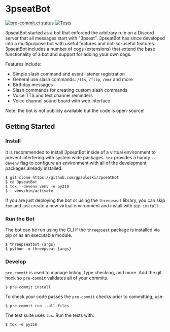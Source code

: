 # 3pseatBot

[![pre-commit.ci status](https://results.pre-commit.ci/badge/github/gpauloski/3pseatBot/main.svg)](https://results.pre-commit.ci/latest/github/gpauloski/3pseatBot/main)
[![Tests](https://github.com/gpauloski/3pseatBot/actions/workflows/tests.yml/badge.svg)](https://github.com/gpauloski/3pseatBot/actions)

3pseatBot started as a bot that enforced the arbitrary rule on a Discord
server that all messages start with "3pseat". 3pseatBot has since developed
into a multipurpose bot with useful features and not-so-useful features.
3pseatBot includes a number of cogs (extensions) that extend the base
functionality of a bot and support for adding your own cogs.

Features include:

- Simple slash command and event listener registration
- General use slash commands: `/tts`, `/flip`, `/mmr` and more
- Birthday messages
- Slash commands for creating custom slash commands
- Voice TTS and text channel reminders
- Voice channel sound board with web interface

Note: the bot is not publicly available but the code is open-source!

## Getting Started

### Install

It is recommended to install 3pseatBot inside of a virtual environment
to prevent interfering with system wide packages. `tox` provides a
handy `--devenv` flag to configure an environment with all of the development
packages already installed.

```
$ git clone https://github.com/gpauloski/3pseatBot
$ cd 3pseatBot
$ tox --devenv venv -e py310
$ . venv/bin/activate
```

If you are just deploying the bot or using the `threepseat` library, you can
skip `tox` and just create a new virtual environment and install with
`pip install .`.

### Run the Bot

The bot can be run using the CLI if the `threepseat` package is installed
via pip or as an executable module.
```
$ threepseatbot {args}
$ python -m threepseat {args}
```

### Develop

`pre-commit` is used to manage linting, type checking, and more.
Add the git hook so `pre-commit` validates all of your commits.
```
$ pre-commit install
```
To check your code passes the `pre-commit` checks prior to committing, use:
```
$ pre-commit run --all-files
```

The test suite uses `tox`. Run the tests with:
```
$ tox -e py310
```
